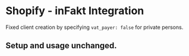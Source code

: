 # Shopify - inFakt Integration

Fixed client creation by specifying `vat_payer: false` for private persons.

## Setup and usage unchanged.

